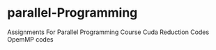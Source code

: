 # parallel-Programming
Assignments For Parallel Programming Course
Cuda Reduction Codes
OpemMP codes
